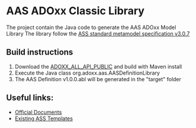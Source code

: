 # AAS ADOxx Classic Library

The project contain the Java code to generate the AAS ADOxx Model Library
The library follow the [ASS standard metamodel specification v3.0.7](https://github.com/admin-shell-io/aas-specs/releases/tag/V3.0.7)

## Build instructions

1) Download the [ADOXX_ALL_API_PUBLIC](https://git.boc-group.eu/adoxx/adoxx_all_api_public) and build with Maven install 
2) Execute the Java class org.adoxx.aas.AASDefinitionLibrary
3) The AAS Definition v1.0.0.abl will be generated in the "target" folder

## Useful links:
- [Official Documents](https://industrialdigitaltwin.org/en/content-hub/downloads)
- [Existing ASS Templates](https://industrialdigitaltwin.org/en/content-hub/submodels)